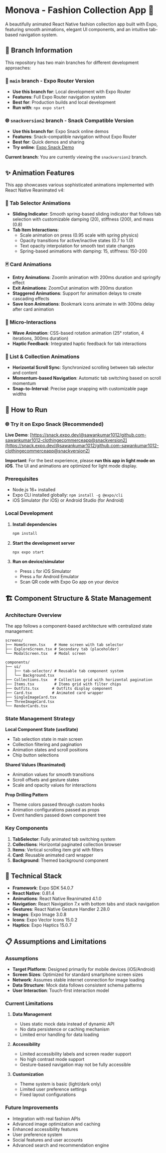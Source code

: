 # Monova - Fashion Collection App 👗

A beautifully animated React Native fashion collection app built with Expo, featuring smooth animations, elegant UI components, and an intuitive tab-based navigation system.

## 🌿 Branch Information

This repository has two main branches for different development approaches:

### 📱 `main` branch - Expo Router Version
- **Use this branch for**: Local development with Expo Router
- **Features**: Full Expo Router navigation system
- **Best for**: Production builds and local development
- **Run with**: `npx expo start`

### 🌐 `snackversion2` branch - Snack Compatible Version  
- **Use this branch for**: Expo Snack online demos
- **Features**: Snack-compatible navigation without Expo Router
- **Best for**: Quick demos and sharing
- **Try online**: [Expo Snack Demo](https://snack.expo.dev/@sawankumar1012/github.com-sawankumar1012-clothingecommerceapp@snackversion2)

**Current branch**: You are currently viewing the `snackversion2` branch.

## ✨ Animation Features

This app showcases various sophisticated animations implemented with React Native Reanimated v4:

### 🎯 Tab Selector Animations
- **Sliding Indicator**: Smooth spring-based sliding indicator that follows tab selection with customizable damping (20), stiffness (200), and mass (0.8)
- **Tab Item Interactions**: 
  - Scale animation on press (0.95 scale with spring physics)
  - Opacity transitions for active/inactive states (0.7 to 1.0)
  - Text opacity interpolation for smooth text state changes
  - Spring-based animations with damping: 15, stiffness: 150-200

### 🃏 Card Animations
- **Entry Animations**: ZoomIn animation with 200ms duration and springify effect
- **Exit Animations**: ZoomOut animation with 200ms duration
- **Staggered Animations**: Support for animation delays to create cascading effects
- **Save Icon Animations**: Bookmark icons animate in with 300ms delay after card animation


### 👋 Micro-Interactions
- **Wave Animation**: CSS-based rotation animation (25° rotation, 4 iterations, 300ms duration)
- **Haptic Feedback**: Integrated haptic feedback for tab interactions

### 🔄 List & Collection Animations
- **Horizontal Scroll Sync**: Synchronized scrolling between tab selector and content
- **Momentum-based Navigation**: Automatic tab switching based on scroll momentum
- **Snap-to-Interval**: Precise page snapping with customizable page widths

## 🚀 How to Run

### 🌐 Try it on Expo Snack (Recommended)

**Live Demo**: [https://snack.expo.dev/@sawankumar1012/github.com-sawankumar1012-clothingecommerceapp@snackversion2](https://snack.expo.dev/@sawankumar1012/github.com-sawankumar1012-clothingecommerceapp@snackversion2)

**Important**: For the best experience, please **run this app in light mode on iOS**. The UI and animations are optimized for light mode display.

### Prerequisites
- Node.js 16+ installed
- Expo CLI installed globally: `npm install -g @expo/cli`
- iOS Simulator (for iOS) or Android Studio (for Android)

### Local Development

1. **Install dependencies**
   ```bash
   npm install
   ```

2. **Start the development server**
   ```bash
   npx expo start
   ```

3. **Run on device/simulator**
   - Press `i` for iOS Simulator
   - Press `a` for Android Emulator  
   - Scan QR code with Expo Go app on your device



## 🏗️ Component Structure & State Management

### Architecture Overview
The app follows a component-based architecture with centralized state management:

```
screens/
├── HomeScreen.tsx    # Home screen with tab selector
├── ExploreScreen.tsx # Secondary tab (placeholder)
└── ModalScreen.tsx   # Modal screen

components/
├── ui/
│   ├── tab-selector/ # Reusable tab component system
│   └── Background.tsx
├── Collections.tsx   # Collection grid with horizontal pagination
├── Items.tsx         # Items grid with filter chips
├── Outfits.tsx      # Outfits display component
├── Card.tsx         # Animated card wrapper
├── SingleImageCard.tsx
├── ThreeImageCard.tsx
└── RenderCards.tsx
```

### State Management Strategy

**Local Component State (useState)**
- Tab selection state in main screen
- Collection filtering and pagination
- Animation states and scroll positions
- Chip button selections

**Shared Values (Reanimated)**
- Animation values for smooth transitions
- Scroll offsets and gesture states
- Scale and opacity values for interactions

**Prop Drilling Pattern**
- Theme colors passed through custom hooks
- Animation configurations passed as props
- Event handlers passed down component tree

### Key Components

1. **TabSelector**: Fully animated tab switching system
2. **Collections**: Horizontal paginated collection browser
3. **Items**: Vertical scrolling item grid with filters
4. **Card**: Reusable animated card wrapper
5. **Background**: Themed background component

## 🔧 Technical Stack

- **Framework**: Expo SDK 54.0.7
- **React Native**: 0.81.4
- **Animations**: React Native Reanimated 4.1.0
- **Navigation**: React Navigation 7.x with bottom tabs and stack navigation
- **Gestures**: React Native Gesture Handler 2.28.0
- **Images**: Expo Image 3.0.8
- **Icons**: Expo Vector Icons 15.0.2
- **Haptics**: Expo Haptics 15.0.7

## 📋 Assumptions and Limitations

### Assumptions
- **Target Platform**: Designed primarily for mobile devices (iOS/Android)
- **Screen Sizes**: Optimized for standard smartphone screen sizes
- **Network**: Assumes stable internet connection for image loading
- **Data Structure**: Mock data follows consistent schema patterns
- **User Interaction**: Touch-first interaction model

### Current Limitations

1. **Data Management**
   - Uses static mock data instead of dynamic API
   - No data persistence or caching mechanism
   - Limited error handling for data loading

2. **Accessibility**
   - Limited accessibility labels and screen reader support
   - No high contrast mode support
   - Gesture-based navigation may not be fully accessible


3. **Customization**
   - Theme system is basic (light/dark only)
   - Limited user preference settings
   - Fixed layout configurations



### Future Improvements
- Integration with real fashion APIs
- Advanced image optimization and caching
- Enhanced accessibility features
- User preference system
- Social features and user accounts
- Advanced search and recommendation engine

